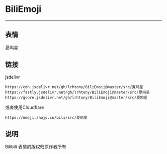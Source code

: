 # BiliEmoji
---
## 表情
夏鸣星
## 链接
jsdelivr
```
https://cdn.jsdelivr.net/gh/lrhtony/BiliEmoji@master/src/夏鸣星
https://fastly.jsdelivr.net/gh/lrhtony/BiliEmoji@master/src/夏鸣星
https://gcore.jsdelivr.net/gh/lrhtony/BiliEmoji@master/src/夏鸣星
```
或者使用Cloudflare
```
https://emoji.shojo.cn/bili/src/夏鸣星
```
## 说明
Bilibili 表情的版权归原作者所有

